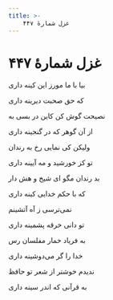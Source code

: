 ```yaml
---
title: >-
    غزل شمارهٔ ۴۴۷
---
```

# غزل شمارهٔ ۴۴۷

<div class="b" id="bn1"><div class="m1"><p>بیا با ما مورز این کینه داری</p></div>
<div class="m2"><p>که حق صحبت دیرینه داری</p></div></div>
<div class="b" id="bn2"><div class="m1"><p>نصیحت گوش کن کاین در بسی به</p></div>
<div class="m2"><p>از آن گوهر که در گنجینه داری</p></div></div>
<div class="b" id="bn3"><div class="m1"><p>ولیکن کی نمایی رخ به رندان</p></div>
<div class="m2"><p>تو کز خورشید و مه آیینه داری</p></div></div>
<div class="b" id="bn4"><div class="m1"><p>بد رندان مگو ای شیخ و هش دار</p></div>
<div class="m2"><p>که با حکم خدایی کینه داری</p></div></div>
<div class="b" id="bn5"><div class="m1"><p>نمی‌ترسی ز آه آتشینم</p></div>
<div class="m2"><p>تو دانی خرقه پشمینه داری</p></div></div>
<div class="b" id="bn6"><div class="m1"><p>به فریاد خمار مفلسان رس</p></div>
<div class="m2"><p>خدا را گر می‌دوشینه داری</p></div></div>
<div class="b" id="bn7"><div class="m1"><p>ندیدم خوشتر از شعر تو حافظ</p></div>
<div class="m2"><p>به قرآنی که اندر سینه داری</p></div></div>